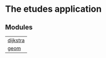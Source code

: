 

# The etudes application #


## Modules ##


<table width="100%" border="0" summary="list of modules">
<tr><td><a href="dijkstra.md" class="module">dijkstra</a></td></tr>
<tr><td><a href="geom.md" class="module">geom</a></td></tr></table>

